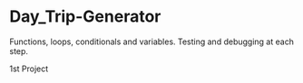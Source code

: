 # Day_Trip-Generator
Functions, loops, conditionals and variables. Testing and debugging at each step. 

1st Project